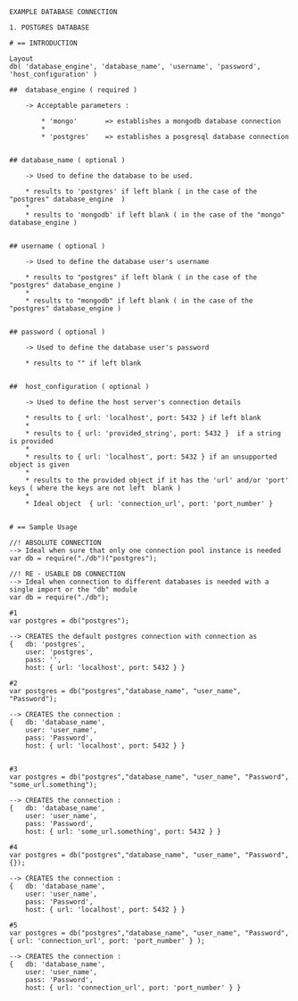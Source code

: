 
    EXAMPLE DATABASE CONNECTION 
    
    1. POSTGRES DATABASE
    
    # == INTRODUCTION
    
    Layout
    db( 'database_engine', 'database_name', 'username', 'password', 'host_configuration' )
    
    ##  database_engine ( required )
    
        -> Acceptable parameters :
        
            * 'mongo'       => establishes a mongodb database connection
            * 
            * 'postgres'    => establishes a posgresql database connection
    
    
    ## database_name ( optional ) 
    
        -> Used to define the database to be used.  
        
        * results to 'postgres' if left blank ( in the case of the "postgres" database_engine  )
        * 
        * results to 'mongodb' if left blank ( in the case of the "mongo" database_engine ) 
         
       
    ## username ( optional )
    
        -> Used to define the database user's username
        
        * results to "postgres" if left blank ( in the case of the "postgres" database_engine )
        * 
        * results to "mongodb" if left blank ( in the case of the "postgres" database_engine )
        
        
    ## password ( optional )
    
        -> Used to define the database user's password
        
        * results to "" if left blank
    
        
    ##  host_configuration ( optional )
    
        -> Used to define the host server's connection details
        
        * results to { url: 'localhost', port: 5432 } if left blank
        * 
        * results to { url: 'provided_string', port: 5432 }  if a string is provided
        * 
        * results to { url: 'localhost', port: 5432 } if an unsupported object is given
        * 
        * results to the provided object if it has the 'url' and/or 'port' keys ( where the keys are not left  blank )
        * 
        * Ideal object  { url: 'connection_url', port: 'port_number' }
            
       
    # == Sample Usage

    //! ABSOLUTE CONNECTION
    --> Ideal when sure that only one connection pool instance is needed
    var db = require("./db")("postgres");

    //! RE - USABLE DB CONNECTION
    --> Ideal when connection to different databases is needed with a single import or the "db" module
    var db = require("./db");

    #1
    var postgres = db("postgres");

    --> CREATES the default postgres connection with connection as 
    {   db: 'postgres',
        user: 'postgres',
        pass: '',
        host: { url: 'localhost', port: 5432 } }
      
    #2 
    var postgres = db("postgres","database_name", "user_name", "Password");

    --> CREATES the connection :
    {   db: 'database_name',
        user: 'user_name',
        pass: 'Password',
        host: { url: 'localhost', port: 5432 } }

    
    #3 
    var postgres = db("postgres","database_name", "user_name", "Password", "some_url.something");

    --> CREATES the connection :
    {   db: 'database_name',
        user: 'user_name',
        pass: 'Password',
        host: { url: 'some_url.something', port: 5432 } }

    #4 
    var postgres = db("postgres","database_name", "user_name", "Password", {});

    --> CREATES the connection :
    {   db: 'database_name',
        user: 'user_name',
        pass: 'Password',
        host: { url: 'localhost', port: 5432 } }

    #5 
    var postgres = db("postgres","database_name", "user_name", "Password", { url: 'connection_url', port: 'port_number' } );

    --> CREATES the connection :
    {   db: 'database_name',
        user: 'user_name',
        pass: 'Password',
        host: { url: 'connection_url', port: 'port_number' } }